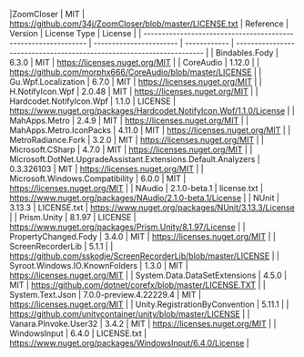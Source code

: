  |ZoomCloser | MIT | https://github.com/34j/ZoomCloser/blob/master/LICENSE.txt
 | Reference                                                      | Version                 | License Type | License                                                               | 
 | -------------------------------------------------------------- | ----------------------- | ------------ | --------------------------------------------------------------------- | 
 | Bindables.Fody                                                 | 6.3.0                   | MIT          | https://licenses.nuget.org/MIT                                        | 
 | CoreAudio                                                      | 1.12.0                  |              | https://github.com/morphx666/CoreAudio/blob/master/LICENSE                                                                      | 
 | Gu.Wpf.Localization                                            | 6.7.0                   | MIT          | https://licenses.nuget.org/MIT                                        | 
 | H.NotifyIcon.Wpf                                               | 2.0.48                  | MIT          | https://licenses.nuget.org/MIT                                        | 
 | Hardcodet.NotifyIcon.Wpf                                       | 1.1.0                   | LICENSE      | https://www.nuget.org/packages/Hardcodet.NotifyIcon.Wpf/1.1.0/License | 
 | MahApps.Metro                                                  | 2.4.9                   | MIT          | https://licenses.nuget.org/MIT                                        | 
 | MahApps.Metro.IconPacks                                        | 4.11.0                  | MIT          | https://licenses.nuget.org/MIT                                        | 
 | MetroRadiance.Fork                                             | 3.2.0                   | MIT          | https://licenses.nuget.org/MIT                                        | 
 | Microsoft.CSharp                                               | 4.7.0                   | MIT          | https://licenses.nuget.org/MIT                                        | 
 | Microsoft.DotNet.UpgradeAssistant.Extensions.Default.Analyzers | 0.3.326103              | MIT          | https://licenses.nuget.org/MIT                                        | 
 | Microsoft.Windows.Compatibility                                | 6.0.0                   | MIT          | https://licenses.nuget.org/MIT                                        | 
 | NAudio                                                         | 2.1.0-beta.1            | license.txt  | https://www.nuget.org/packages/NAudio/2.1.0-beta.1/License            | 
 | NUnit                                                          | 3.13.3                  | LICENSE.txt  | https://www.nuget.org/packages/NUnit/3.13.3/License                   | 
 | Prism.Unity                                                    | 8.1.97                  | LICENSE      | https://www.nuget.org/packages/Prism.Unity/8.1.97/License             | 
 | PropertyChanged.Fody                                           | 3.4.0                   | MIT          | https://licenses.nuget.org/MIT                                        | 
 | ScreenRecorderLib                                              | 5.1.1                   |              | https://github.com/sskodje/ScreenRecorderLib/blob/master/LICENSE      | 
 | Syroot.Windows.IO.KnownFolders                                 | 1.3.0                   | MIT          | https://licenses.nuget.org/MIT                                        | 
 | System.Data.DataSetExtensions                                  | 4.5.0                   | MIT          | https://github.com/dotnet/corefx/blob/master/LICENSE.TXT              | 
 | System.Text.Json                                               | 7.0.0-preview.4.22229.4 | MIT          | https://licenses.nuget.org/MIT                                        | 
 | Unity.RegistrationByConvention                                 | 5.11.1                  |              | https://github.com/unitycontainer/unity/blob/master/LICENSE           | 
 | Vanara.PInvoke.User32                                          | 3.4.2                   | MIT          | https://licenses.nuget.org/MIT                                        | 
 | WindowsInput                                                   | 6.4.0                   | LICENSE.txt  | https://www.nuget.org/packages/WindowsInput/6.4.0/License             | 

